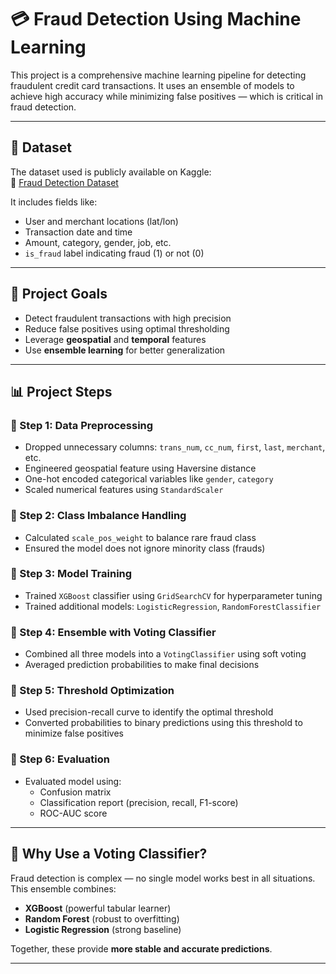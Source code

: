 # 💳 Fraud Detection Using Machine Learning

This project is a comprehensive machine learning pipeline for detecting fraudulent credit card transactions. It uses an ensemble of models to achieve high accuracy while minimizing false positives — which is critical in fraud detection.

---

## 📁 Dataset

The dataset used is publicly available on Kaggle:  
🔗 [Fraud Detection Dataset](https://www.kaggle.com/datasets/kartik2112/fraud-detection)

It includes fields like:
- User and merchant locations (lat/lon)
- Transaction date and time
- Amount, category, gender, job, etc.
- `is_fraud` label indicating fraud (1) or not (0)

---

## 🎯 Project Goals

- Detect fraudulent transactions with high precision
- Reduce false positives using optimal thresholding
- Leverage **geospatial** and **temporal** features
- Use **ensemble learning** for better generalization

---

## 📊 Project Steps

### 🔹 Step 1: Data Preprocessing
- Dropped unnecessary columns: `trans_num`, `cc_num`, `first`, `last`, `merchant`, etc.
- Engineered geospatial feature using Haversine distance
- One-hot encoded categorical variables like `gender`, `category`
- Scaled numerical features using `StandardScaler`

### 🔹 Step 2: Class Imbalance Handling
- Calculated `scale_pos_weight` to balance rare fraud class
- Ensured the model does not ignore minority class (frauds)

### 🔹 Step 3: Model Training
- Trained `XGBoost` classifier using `GridSearchCV` for hyperparameter tuning
- Trained additional models: `LogisticRegression`, `RandomForestClassifier`

### 🔹 Step 4: Ensemble with Voting Classifier
- Combined all three models into a `VotingClassifier` using soft voting
- Averaged prediction probabilities to make final decisions

### 🔹 Step 5: Threshold Optimization
- Used precision-recall curve to identify the optimal threshold
- Converted probabilities to binary predictions using this threshold to minimize false positives

### 🔹 Step 6: Evaluation
- Evaluated model using:
  - Confusion matrix
  - Classification report (precision, recall, F1-score)
  - ROC-AUC score

---

## 🧠 Why Use a Voting Classifier?

Fraud detection is complex — no single model works best in all situations.  
This ensemble combines:
- **XGBoost** (powerful tabular learner)
- **Random Forest** (robust to overfitting)
- **Logistic Regression** (strong baseline)

Together, these provide **more stable and accurate predictions**.

---

